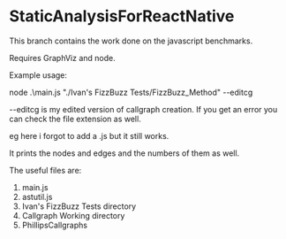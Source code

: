 # StaticAnalysisForReactNative

This branch contains the work done on the javascript benchmarks.

Requires GraphViz and node.

Example usage:

node .\main.js "./Ivan's FizzBuzz Tests/FizzBuzz_Method" --editcg


--editcg is my edited version of callgraph creation. If you get an error you can check the file extension as well.

eg here i forgot to add a .js but it still works.

It prints the nodes and edges and the numbers of them as well.

The useful files are: 
1. main.js
2. astutil.js
3. Ivan's FizzBuzz Tests directory
4. Callgraph Working directory
5. PhillipsCallgraphs